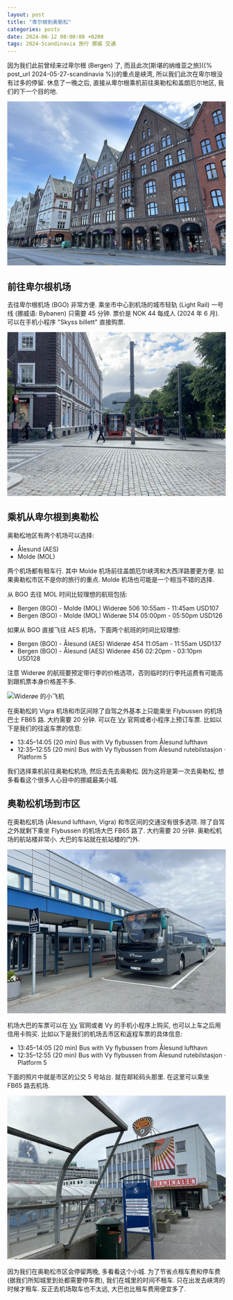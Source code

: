 ```yaml
---
layout: post
title: "卑尔根到奥勒松"
categories: posts
date: 2024-06-12 08:00:00 +0200
tags: 2024-Scandinavia 旅行 挪威 交通
---
```


因为我们此前曾经来过卑尔根 (Bergen) 了, 而且此次[斯堪的纳维亚之旅]({% post_url 2024-05-27-scandinavia %})的重点是峡湾, 所以我们此次在卑尔根没有过多的停留. 休息了一晚之后, 直接从卑尔根乘机前往奥勒松和盖朗厄尔地区, 我们的下一个目的地.

![卑尔根 (Bergen)](/assets/images/2024/scandinavia/bergen-to-alesund/bergen.jpeg)

## 前往卑尔根机场

去往卑尔根机场 (BGO) 非常方便. 乘坐市中心到机场的城市轻轨 (Light Rail) 一号线 (挪威语: Bybanen) 只需要 45 分钟. 票价是 NOK 44 每成人 (2024 年 6 月). 可以在手机小程序 "Skyss billett" 直接购票.

![卑尔根轻轨一号线](/assets/images/2024/scandinavia/bergen-to-alesund/bybanen.jpeg)

## 乘机从卑尔根到奥勒松

奥勒松地区有两个机场可以选择:

* Ålesund (AES)
* Molde (MOL)

两个机场都有租车行. 其中 Molde 机场前往盖朗厄尔峡湾和大西洋路要更方便. 如果奥勒松市区不是你的旅行的重点. Molde 机场也可能是一个相当不错的选择.

从 BGO 去往 MOL 时间比较理想的航班包括:

* Bergen (BGO) - Molde (MOL) Widerøe 506 10:55am - 11:45am USD107
* Bergen (BGO) - Molde (MOL) Widerøe 514 05:00pm - 05:50pm USD126

如果从 BGO 直接飞往 AES 机场，下面两个航班的时间比较理想:

* Bergen (BGO) - Ålesund (AES) Widerøe 454 11:05am - 11:55am USD137
* Bergen (BGO) - Ålesund (AES) Widerøe 456 02:20pm - 03:10pm USD128

注意 Widerøe 的航班要预定带行李的价格选项，否则临时的行李托运费有可能高到跟机票本身价格差不多.

![Widerøe 的小飞机](/assets/images/2024/scandinavia/bergen-to-alesund/widerøe.jpeg)

在奥勒松的 Vigra 机场和市区间除了自驾之外基本上只能乘坐 Flybussen 的机场巴士 FB65 路. 大约需要 20 分钟. 可以在 [Vy](https://www.vy.no/en) 官网或者小程序上预订车票. 比如以下是我们的往返车票的信息:

* 13:45–14:05 (20 min) Bus with Vy flybussen from Ålesund lufthavn
* 12:35–12:55 (20 min) Bus with Vy flybussen from Ålesund rutebilstasjon · Platform 5

我们选择乘机前往奥勒松机场, 然后去先去奥勒松. 因为这将是第一次去奥勒松, 想多看看这个很多人心目中的挪威最美小城.

## 奥勒松机场到市区

在奥勒松机场 (Ålesund lufthavn, Vigra) 和市区间的交通没有很多选项. 除了自驾之外就剩下乘坐 Flybussen 的机场大巴 FB65 路了. 大约需要 20 分钟. 奥勒松机场的航站楼非常小. 大巴的车站就在航站楼的门外. 

![Flybussen 的 FB65 路](/assets/images/2024/scandinavia/bergen-to-alesund/fb65.jpeg)

机场大巴的车票可以在 [Vy](https://www.vy.no/en) 官网或者 Vy 的手机小程序上购买, 也可以上车之后用信用卡购买. 比如以下是我们的机场去市区和返程车票的具体信息:

* 13:45–14:05 (20 min) Bus with Vy flybussen from Ålesund lufthavn
* 12:35–12:55 (20 min) Bus with Vy flybussen from Ålesund rutebilstasjon · Platform 5

下面的照片中就是市区的公交 5 号站台. 就在邮轮码头那里. 在这里可以乘坐 FB65 路去机场.

![奥勒松公交 5 号站台](/assets/images/2024/scandinavia/bergen-to-alesund/t5.jpeg)

因为我们在奥勒松市区会停留两晚, 多看看这个小城. 为了节省点租车费和停车费 (据我们所知城里到处都需要停车费), 我们在城里的时间不租车. 只在出发去峡湾的时候才租车. 反正去机场取车也不太远, 大巴也比租车费用便宜多了.